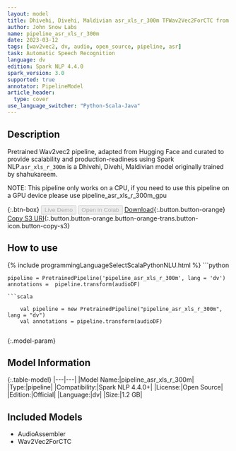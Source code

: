 ```yaml
---
layout: model
title: Dhivehi, Divehi, Maldivian asr_xls_r_300m TFWav2Vec2ForCTC from shahukareem
author: John Snow Labs
name: pipeline_asr_xls_r_300m
date: 2023-03-12
tags: [wav2vec2, dv, audio, open_source, pipeline, asr]
task: Automatic Speech Recognition
language: dv
edition: Spark NLP 4.4.0
spark_version: 3.0
supported: true
annotator: PipelineModel
article_header:
  type: cover
use_language_switcher: "Python-Scala-Java"
---
```


## Description

Pretrained Wav2vec2  pipeline, adapted from Hugging Face and curated to provide scalability and production-readiness using Spark NLP.`asr_xls_r_300m` is a Dhivehi, Divehi, Maldivian model originally trained by shahukareem.

NOTE: This pipeline only works on a CPU, if you need to use this pipeline on a GPU device please use pipeline_asr_xls_r_300m_gpu

{:.btn-box}
<button class="button button-orange" disabled>Live Demo</button>
<button class="button button-orange" disabled>Open in Colab</button>
[Download](https://s3.amazonaws.com/auxdata.johnsnowlabs.com/public/models/pipeline_asr_xls_r_300m_dv_4.4.0_3.0_1678640542337.zip){:.button.button-orange}
[Copy S3 URI](s3://auxdata.johnsnowlabs.com/public/models/pipeline_asr_xls_r_300m_dv_4.4.0_3.0_1678640542337.zip){:.button.button-orange.button-orange-trans.button-icon.button-copy-s3}

## How to use



<div class="tabs-box" markdown="1">
{% include programmingLanguageSelectScalaPythonNLU.html %}
```python

    pipeline = PretrainedPipeline('pipeline_asr_xls_r_300m', lang = 'dv')
    annotations =  pipeline.transform(audioDF)
    
```
```scala

    val pipeline = new PretrainedPipeline("pipeline_asr_xls_r_300m", lang = "dv")
    val annotations = pipeline.transform(audioDF)
    
```
</div>

{:.model-param}
## Model Information

{:.table-model}
|---|---|
|Model Name:|pipeline_asr_xls_r_300m|
|Type:|pipeline|
|Compatibility:|Spark NLP 4.4.0+|
|License:|Open Source|
|Edition:|Official|
|Language:|dv|
|Size:|1.2 GB|

## Included Models

- AudioAssembler
- Wav2Vec2ForCTC